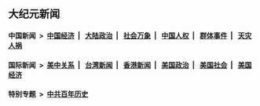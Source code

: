## 大纪元新闻

#### 中国新闻 &nbsp;>&nbsp; [中国经济](indexes/ncid283/README.md?01190845) &nbsp;| &nbsp; [大陆政治](indexes/ncid277/README.md?01190845) &nbsp;| &nbsp; [社会万象](indexes/ncid282/README.md?01190845) &nbsp;| &nbsp; [中国人权](indexes/ncid278/README.md?01190845) &nbsp;| &nbsp; [群体事件](indexes/ncid279/README.md?01190845) &nbsp;| &nbsp; [天灾人祸](indexes/ncid280/README.md?01190845)

#### 国际新闻 &nbsp;>&nbsp; [美中关系](indexes/nf1412576/README.md?01190845) &nbsp;| &nbsp; [台湾新闻](indexes/ncid1349361/README.md?01190845) &nbsp;| &nbsp; [香港新闻](indexes/ncid1349362/README.md?01190845) &nbsp;| &nbsp; [美国政治](indexes/ncid1078159/README.md?01190845) &nbsp;| &nbsp; [美国社会](indexes/ncid1078160/README.md?01190845) &nbsp;| &nbsp; [美国经济](indexes/ncid1078158/README.md?01190845)

#### 特别专题 &nbsp;>&nbsp; [中共百年历史](https://github.com/epoch-news/epoch-special/blob/master/README.md?01190845)  
